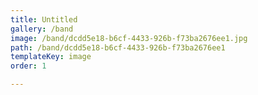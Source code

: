 ```yaml
---
title: Untitled
gallery: /band
image: /band/dcdd5e18-b6cf-4433-926b-f73ba2676ee1.jpg
path: /band/dcdd5e18-b6cf-4433-926b-f73ba2676ee1
templateKey: image
order: 1

---
```


